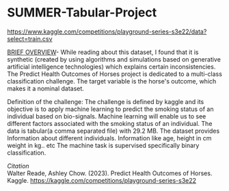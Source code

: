 # SUMMER-Tabular-Project
https://www.kaggle.com/competitions/playground-series-s3e22/data?select=train.csv  


<u>BRIEF OVERVIEW</u>- While reading about this dataset, I found that it is synthetic (created by using algorithms and simulations based on generative artificial intelligence technologies) which explains certain inconsistencies. The Predict Health Outcomes of Horses project is dedicated to a multi-class classification challenge. The target variable is the horse's outcome, which makes it a nominal dataset.  

Definition of the challenge: The challenge is defined by kaggle and its objective is to apply machine learning to predict the smoking status of an individual based on bio-signals. Machine learning will enable us to see different factors associated with the smoking status of an individual. The data is tabular(a comma separated file) with 29.2 MB. The dataset provides Information about different individuals. Information like age, height in cm weight in kg.. etc The machine task is supervised specifically binary classification.



*Citation*  
Walter Reade, Ashley Chow. (2023). Predict Health Outcomes of Horses. Kaggle. https://kaggle.com/competitions/playground-series-s3e22
